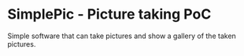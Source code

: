 # SimplePic - Picture taking PoC

Simple software that can take pictures and show a gallery of the taken pictures.
